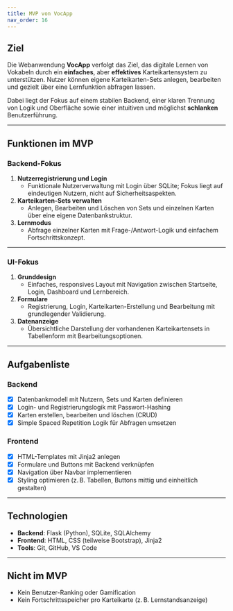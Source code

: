 ```yaml
---
title: MVP von VocApp
nav_order: 16
---
```


## Ziel

Die Webanwendung **VocApp** verfolgt das Ziel, das digitale Lernen von Vokabeln durch ein **einfaches**, aber **effektives** Karteikartensystem zu unterstützen. Nutzer können eigene Karteikarten-Sets anlegen, bearbeiten und gezielt über eine Lernfunktion abfragen lassen. 

Dabei liegt der Fokus auf einem stabilen Backend, einer klaren Trennung von Logik und Oberfläche sowie einer intuitiven und möglichst **schlanken** Benutzerführung.

---

## Funktionen im MVP

### Backend-Fokus

1. **Nutzerregistrierung und Login**
   - Funktionale Nutzerverwaltung mit Login über SQLite; Fokus liegt auf eindeutigen Nutzern, nicht auf Sicherheitsaspekten.
2. **Karteikarten-Sets verwalten**
   - Anlegen, Bearbeiten und Löschen von Sets und einzelnen Karten über eine eigene Datenbankstruktur.
3. **Lernmodus**
   - Abfrage einzelner Karten mit Frage-/Antwort-Logik und einfachem Fortschrittskonzept.

---

### UI-Fokus

1. **Grunddesign**
   - Einfaches, responsives Layout mit Navigation zwischen Startseite, Login, Dashboard und Lernbereich.
2. **Formulare**
   - Registrierung, Login, Karteikarten-Erstellung und Bearbeitung mit grundlegender Validierung.
3. **Datenanzeige**
   - Übersichtliche Darstellung der vorhandenen Karteikartensets in Tabellenform mit Bearbeitungsoptionen.

---

## Aufgabenliste

### Backend
- [x] Datenbankmodell mit Nutzern, Sets und Karten definieren
- [x] Login- und Registrierungslogik mit Passwort-Hashing
- [x] Karten erstellen, bearbeiten und löschen (CRUD)
- [x] Simple Spaced Repetition Logik für Abfragen umsetzen

### Frontend
- [x] HTML-Templates mit Jinja2 anlegen
- [x] Formulare und Buttons mit Backend verknüpfen
- [x] Navigation über Navbar implementieren
- [x] Styling optimieren (z. B. Tabellen, Buttons mittig und einheitlich gestalten)

---

## Technologien

- **Backend**: Flask (Python), SQLite, SQLAlchemy
- **Frontend**: HTML, CSS (teilweise Bootstrap), Jinja2
- **Tools**: Git, GitHub, VS Code
---

## Nicht im MVP

- Kein Benutzer-Ranking oder Gamification
- Kein Fortschrittsspeicher pro Karteikarte (z. B. Lernstandsanzeige)
